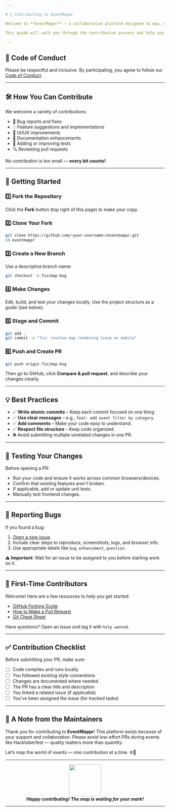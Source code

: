 ```yaml
---

# 📍 Contributing to EventMappr

Welcome to **EventMappr** — a collaborative platform designed to map, manage, and explore events with ease. Whether you're here to squash bugs, refine the UI, enhance backend logic, improve documentation, or contribute new ideas — we’re **excited to collaborate with you!** 🥳

This guide will walk you through the contribution process and help you get started smoothly.

---
```


## 📜 Code of Conduct

Please be respectful and inclusive. By participating, you agree to follow our [Code of Conduct](CODE_OF_CONDUCT.md).

---

## 🛠️ How You Can Contribute

We welcome a variety of contributions:

* 🐛 Bug reports and fixes
* 💡 Feature suggestions and implementations
* 🎨 UI/UX improvements
* 📘 Documentation enhancements
* 🧪 Adding or improving tests
* 🔍 Reviewing pull requests

No contribution is too small — **every bit counts!**

---

## 🚀 Getting Started

### 1️⃣ Fork the Repository

Click the **Fork** button (top right of this page) to make your copy.

### 2️⃣ Clone Your Fork

```bash
git clone https://github.com/<your-username>/eventmappr.git
cd eventmappr
```

### 3️⃣ Create a New Branch

Use a descriptive branch name:

```bash
git checkout -b fix/map-bug
```

### 4️⃣ Make Changes

Edit, build, and test your changes locally. Use the project structure as a guide (see below).

### 5️⃣ Stage and Commit

```bash
git add .
git commit -m "fix: resolve map rendering issue on mobile"
```

### 6️⃣ Push and Create PR

```bash
git push origin fix/map-bug
```

Then go to GitHub, click **Compare & pull request**, and describe your changes clearly.

---

## 💡 Best Practices

* ✅ **Write atomic commits** – Keep each commit focused on one thing.
* ✅ **Use clear messages** – e.g., `feat: add event filter by category`.
* ✅ **Add comments** – Make your code easy to understand.
* ✅ **Respect file structure** – Keep code organized.
* ❌ Avoid submitting multiple unrelated changes in one PR.

---

## 🧪 Testing Your Changes

Before opening a PR:

* Run your code and ensure it works across common browsers/devices.
* Confirm that existing features aren't broken.
* If applicable, add or update unit tests.
* Manually test frontend changes.

---

## 🐛 Reporting Bugs

If you found a bug:

1. [Open a new issue](https://github.com/Bhavya1352/eventmappr/issues/new).
2. Include clear steps to reproduce, screenshots, logs, and browser info.
3. Use appropriate labels like `bug`, `enhancement`, `question`.

⚠️ **Important**: Wait for an issue to be assigned to you before starting work on it.

---

## 🙌 First-Time Contributors

Welcome! Here are a few resources to help you get started:

* [GitHub Forking Guide](https://docs.github.com/en/get-started/quickstart/fork-a-repo)
* [How to Make a Pull Request](https://opensource.com/article/19/7/create-pull-request-github)
* [Git Cheat Sheet](https://education.github.com/git-cheat-sheet-education.pdf)

Have questions? Open an issue and tag it with `help wanted`.

---

## ✅ Contribution Checklist

Before submitting your PR, make sure:

* [ ] Code compiles and runs locally
* [ ] You followed existing style conventions
* [ ] Changes are documented where needed
* [ ] The PR has a clear title and description
* [ ] You linked a related issue (if applicable)
* [ ] You've been assigned the issue (for tracked tasks)

---

## 🙏 A Note from the Maintainers

Thank you for contributing to **EventMappr**! This platform exists because of your support and collaboration. Please avoid low-effort PRs during events like Hacktoberfest — quality matters more than quantity.

Let’s map the world of events — one contribution at a time. 🌐📍

---

<div align="center">
  <img src="https://media.giphy.com/media/3o7aD2saalBwwftBIY/giphy.gif" width="100" />
  <br />
  <em><b>Happy contributing! The map is waiting for your mark!</b></em>
</div>

---
